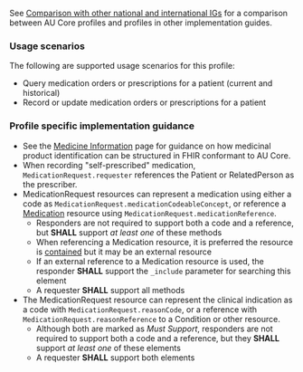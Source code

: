 See [Comparison with other national and international IGs](comparison.html) for a comparison between AU Core profiles and profiles in other implementation guides.


### Usage scenarios

The following are supported usage scenarios for this profile:

- Query medication orders or prescriptions for a patient (current and historical)
- Record or update medication orders or prescriptions for a patient


### Profile specific implementation guidance
- See the [Medicine Information](medicine-information.html) page for guidance on how medicinal product identification can be structured in FHIR conformant to AU Core.
- When recording "self-prescribed" medication, `MedicationRequest.requester` references the Patient or RelatedPerson as the prescriber.
- MedicationRequest resources can represent a medication using either a code as `MedicationRequest.medicationCodeableConcept`, or reference a [Medication](http://hl7.org/fhir/R4/medication.html) resource using `MedicationRequest.medicationReference`.
  - Responders are not required to support both a code and a reference, but **SHALL** support *at least one* of these methods
  - When referencing a Medication resource, it is preferred the resource is [contained](http://hl7.org/fhir/R4/references.html#contained) but it may be an external resource
  - If an external reference to a Medication resource is used, the responder **SHALL** support the `_include` parameter for searching this element
  - A requester **SHALL** support all methods
- The MedicationRequest resource can represent the clinical indication as a code with `MedicationRequest.reasonCode`, or a reference with `MedicationRequest.reasonReference` to a Condition or other resource.
  - Although both are marked as *Must Support*, responders are not required to support both a code and a reference, but they **SHALL** support *at least one* of these elements
  - A requester **SHALL** support both elements  
